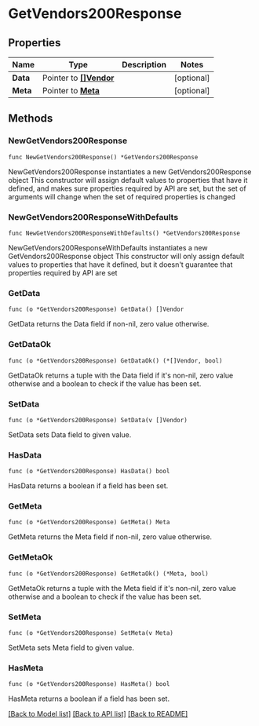 # GetVendors200Response

## Properties

Name | Type | Description | Notes
------------ | ------------- | ------------- | -------------
**Data** | Pointer to [**[]Vendor**](Vendor.md) |  | [optional] 
**Meta** | Pointer to [**Meta**](Meta.md) |  | [optional] 

## Methods

### NewGetVendors200Response

`func NewGetVendors200Response() *GetVendors200Response`

NewGetVendors200Response instantiates a new GetVendors200Response object
This constructor will assign default values to properties that have it defined,
and makes sure properties required by API are set, but the set of arguments
will change when the set of required properties is changed

### NewGetVendors200ResponseWithDefaults

`func NewGetVendors200ResponseWithDefaults() *GetVendors200Response`

NewGetVendors200ResponseWithDefaults instantiates a new GetVendors200Response object
This constructor will only assign default values to properties that have it defined,
but it doesn't guarantee that properties required by API are set

### GetData

`func (o *GetVendors200Response) GetData() []Vendor`

GetData returns the Data field if non-nil, zero value otherwise.

### GetDataOk

`func (o *GetVendors200Response) GetDataOk() (*[]Vendor, bool)`

GetDataOk returns a tuple with the Data field if it's non-nil, zero value otherwise
and a boolean to check if the value has been set.

### SetData

`func (o *GetVendors200Response) SetData(v []Vendor)`

SetData sets Data field to given value.

### HasData

`func (o *GetVendors200Response) HasData() bool`

HasData returns a boolean if a field has been set.

### GetMeta

`func (o *GetVendors200Response) GetMeta() Meta`

GetMeta returns the Meta field if non-nil, zero value otherwise.

### GetMetaOk

`func (o *GetVendors200Response) GetMetaOk() (*Meta, bool)`

GetMetaOk returns a tuple with the Meta field if it's non-nil, zero value otherwise
and a boolean to check if the value has been set.

### SetMeta

`func (o *GetVendors200Response) SetMeta(v Meta)`

SetMeta sets Meta field to given value.

### HasMeta

`func (o *GetVendors200Response) HasMeta() bool`

HasMeta returns a boolean if a field has been set.


[[Back to Model list]](../README.md#documentation-for-models) [[Back to API list]](../README.md#documentation-for-api-endpoints) [[Back to README]](../README.md)


